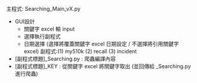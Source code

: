 主程式: Searching_Main_vX.py
  - GUI設計
    - 關鍵字 excel 輸 input
    - 選擇執行副程式
    - 日期選擇 (選擇將覆蓋關鍵字 excel 日期設定 / 不選擇將引用關鍵字 excel)
副程式:(1) my510k (2) recall (3) incident
  - [副程式標題]_Searching.py : 爬蟲編譯內容
  - [副程式標題]_KEY : 從關鍵字 excel 將關鍵字取出 (並回傳給 _Searching.py 進行爬蟲)
